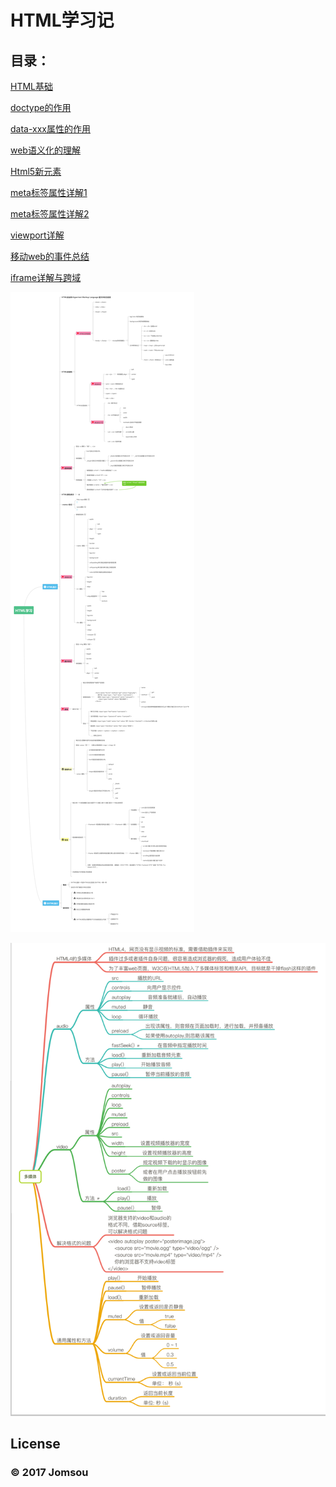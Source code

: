 # HTML学习记

## 目录：

[HTML基础](HTML基础.md)

[doctype的作用](01-doctype的作用.md)

[data-xxx属性的作用](03-data-xxx属性的作用.md)

[web语义化的理解](07-web语义化的理解.md)

[Html5新元素](08-Html5新元素.md)

[meta标签属性详解1](11-01-meta标签属性详解1.md)

[meta标签属性详解2](11-02-meta标签属性详解2.md)

[viewport详解](12-viewport详解.md)

[移动web的事件总结](13-移动web的事件总结.md)

[iframe详解与跨域](15-iframe详解与跨域.md)

![](images/HTML.png)

![](images/HTML5多媒体.png)

## License

### © 2017 Jomsou